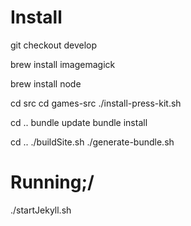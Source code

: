 # Install
git checkout develop

brew install imagemagick

brew install node

cd src 
cd games-src
./install-press-kit.sh

cd ..
bundle update
bundle install

cd ..
./buildSite.sh
./generate-bundle.sh

# Running;/
./startJekyll.sh